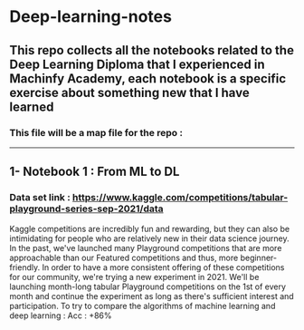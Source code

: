 # Deep-learning-notes
## This repo collects all the notebooks related to the Deep Learning Diploma that I experienced in Machinfy Academy, each notebook is a specific exercise about something new that I have learned
### This file will be a map file for the repo :
______________________________________________________________________________________________________________________
## 1- Notebook 1 : From ML to DL 
### Data set link : https://www.kaggle.com/competitions/tabular-playground-series-sep-2021/data
Kaggle competitions are incredibly fun and rewarding, but they can also be intimidating for people who are relatively new in their data science journey. In the past, we've launched many Playground competitions that are more approachable than our Featured competitions and thus, more beginner-friendly.
In order to have a more consistent offering of these competitions for our community, we're trying a new experiment in 2021. We'll be launching month-long tabular Playground competitions on the 1st of every month and continue the experiment as long as there's sufficient interest and participation.
To try to compare the algorithms of machine learning and deep learning : Acc : +86% 
